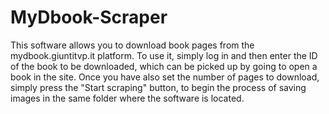 # MyDbook-Scraper
This software allows you to download book pages from the mydbook.giuntitvp.it platform. To use it, simply log in and then enter the ID of the book to be downloaded, which can be picked up by going to open a book in the site. Once you have also set the number of pages to download, simply press the "Start scraping" button, to begin the process of saving images in the same folder where the software is located.
